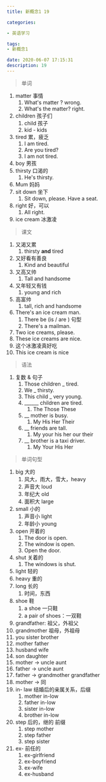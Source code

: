 ```yaml
---
title: 新概念1 19

categories: 

- 英语学习

tags: 
- 新概念1

date: 2020-06-07 17:15:31
description: 19
---
```


>单词

<!-- more -->

1. matter 事情
   1. What's matter ?  wrong.
   2. What's the matter?  right.
2. children  孩子们
   1. child 孩子
   2. kid  -  kids  
3. tired 累，疲乏
   1. I am tired.
   2. Are you tired?
   3. I am not tired.
4. boy 男孩
5. thirsty 口渴的
   1. He's thirsty.
6. Mum 妈妈
7. sit down 坐下
   1. Sit down, please. Have a seat.
8. right 好，可以
   1. All right.
9. ice cream 冰激凌

> 课文

1. 又渴又累
   1. thirsty **and** tired
2. 又好看有善良
   1. Kind and beautiful
3. 又高又帅
   1. Tall and handsome
4. 又年轻又有钱
   1. young and rich
5. 高富帅
   1. tall, rich and handsome
6. There's an ice cream man.
   1. There be (is / are ) 句型
   2. There's a mailman.
7. Two ice creams, please.
8. These ice creams are nice.
9. 这个冰激凌真好吃
10. This ice cream is nice

> 语法

1. 复数 & 句子
   1. Those children _ tired.
   2. We _ thirsty.
   3. This child _ very young.
   4. ______ children are tired.
      1. The  Those These
   5. __ mother is busy.
      1. My His Her Their
   6. __ friends are tall.
      1. My your his her our their
   7. __ brother is a taxi driver.
      1. My Your His Her

> 单词句型

1. big 大的
   1. 风大，雨大，雪大，heavy
   2. 声音大  loud
   3. 年纪大  old
   4. 面积大  large
2. small 小的
   1. 声音小  light
   2. 年龄小  young
3. open 开着的
   1. The door is open.
   2. The window is open.
   3. Open the door.
4. shut 关着的
   1. The windows is shut.
5. light 轻的
6. heavy 重的
7. long 长的
   1. 时间，东西
8. shoe 鞋
   1. a shoe 一只鞋
   2. a pair of shoes：一双鞋
9. grandfather: 祖父，外祖父
10. grandmother  祖母，外祖母
11. you sister brother
12. mother father
13. husband   wife
14. son daughter
15. mother -> uncle aunt
16. father -> uncle aunt 
17. father -> grandmother grandfather
18. mother -> 同
19. in- law  结婚后的亲属关系，后缀
    1. mother in-low
    2. father in-low
    3. sister in-low
    4. brother in-low
20. step 后的，继的    前缀
    1. step mother
    2. step father
    3. step sister
21. ex- 前任的
    1. ex-girlfriend
    2. ex-boyfriend
    3. ex-wife
    4. ex-husband